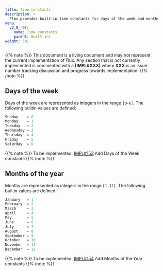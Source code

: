 ```yaml
---
title: Time constants
description: >
  Flux provides built-in time constants for days of the week and months of the year.
menu:
  v2_0_ref:
    name: Time constants
    parent: Built-ins
weight: 301
---
```


{{% note %}}
This document is a living document and may not represent the current implementation of Flux.
Any section that is not currently implemented is commented with a **[IMPL#XXX]** where
**XXX** is an issue number tracking discussion and progress towards implementation.
{{% /note %}}

## Days of the week
Days of the week are represented as integers in the range `[0-6]`.
The following builtin values are defined:

```js
Sunday    = 0
Monday    = 1
Tuesday   = 2
Wednesday = 3
Thursday  = 4
Friday    = 5
Saturday  = 6
```

{{% note %}}
To be implemented: [IMPL#153](https://github.com/influxdata/flux/issues/153) Add Days of the Week constants
{{% /note %}}

## Months of the year
Months are represented as integers in the range `[1-12]`.
The following builtin values are defined:
```js
January   = 1
February  = 2
March     = 3
April     = 4
May       = 5
June      = 6
July      = 7
August    = 8
September = 9
October   = 10
November  = 11
December  = 12
```

{{% note %}}
To be implemented: [IMPL#154](https://github.com/influxdata/flux/issues/154) Add Months of the Year constants
{{% /note %}}
